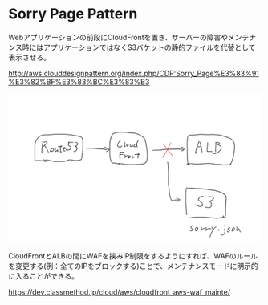 # Sorry Page Pattern

Webアプリケーションの前段にCloudFrontを置き、サーバーの障害やメンテナンス時にはアプリケーションではなくS3バケットの静的ファイルを代替として表示させる。

http://aws.clouddesignpattern.org/index.php/CDP:Sorry_Page%E3%83%91%E3%82%BF%E3%83%BC%E3%83%B3

![sorry](sorry.png)

CloudFrontとALBの間にWAFを挟みIP制限をするようにすれば、WAFのルールを変更する(例：全てのIPをブロックする)ことで、メンテナンスモードに明示的に入ることができる。

https://dev.classmethod.jp/cloud/aws/cloudfront_aws-waf_mainte/
